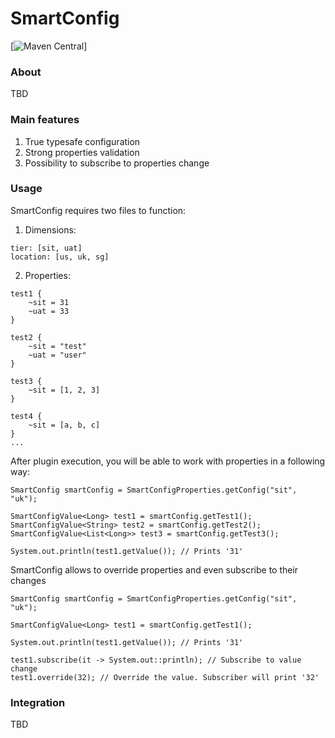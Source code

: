 # SmartConfig

[![Maven Central](https://maven-badges.herokuapp.com/maven-central/com.github.sergeybudnik/smart.config/badge.png)]

### About

TBD

### Main features ###

1. True typesafe configuration
2. Strong properties validation
3. Possibility to subscribe to properties change

### Usage

SmartConfig requires two files to function:

1. Dimensions:

```
tier: [sit, uat]
location: [us, uk, sg]
```

2. Properties:

```
test1 {
    ~sit = 31
    ~uat = 33
}

test2 {
    ~sit = "test"
    ~uat = "user"
}

test3 {
    ~sit = [1, 2, 3]
}

test4 {
    ~sit = [a, b, c]
}
...
```

After plugin execution, you will be able to work with properties in a following way:

```
SmartConfig smartConfig = SmartConfigProperties.getConfig("sit", "uk");

SmartConfigValue<Long> test1 = smartConfig.getTest1();
SmartConfigValue<String> test2 = smartConfig.getTest2();
SmartConfigValue<List<Long>> test3 = smartConfig.getTest3();

System.out.println(test1.getValue()); // Prints '31'
```

SmartConfig allows to override properties and even subscribe to their changes

```
SmartConfig smartConfig = SmartConfigProperties.getConfig("sit", "uk");

SmartConfigValue<Long> test1 = smartConfig.getTest1();

System.out.println(test1.getValue()); // Prints '31'

test1.subscribe(it -> System.out::println); // Subscribe to value change
test1.override(32); // Override the value. Subscriber will print '32'

```

### Integration

TBD
